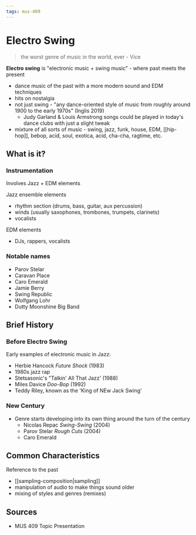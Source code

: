 ```yaml
---
tags: mus-409
---
```


# Electro Swing

> the worst genre of music in the world, ever - Vice

**Electro swing** is "electronic music + swing music" - where past meets the present

- dance music of the past with a more modern sound and EDM techniques
- hits on nostalgia
- not just swing - "any dance-oriented style of music from roughly around 1900 to the early 1970s" (Inglis 2019)
  - Judy Garland & Louis Armstrong songs could be played in today's dance clubs with just a slight tweak
- mixture of all sorts of music - swing, jazz, funk, house, EDM, [[hip-hop]], bebop, acid, soul, exotica, acid, cha-cha, ragtime, etc.

## What is it?

### Instrumentation

Involves Jazz + EDM elements

Jazz ensemble elements

- rhythm section (drums, bass, guitar, aux percussion)
- winds (usually saxophones, trombones, trumpets, clarinets)
- vocalists

EDM elements

- DJs, rappers, vocalists

### Notable names

- Parov Stelar
- Caravan Place
- Caro Emerald
- Jamie Berry
- Swing Republic
- Wolfgang Lohr
- Dutty Moonshine Big Band

## Brief History

### Before Electro Swing

Early examples of electronic music in Jazz:

- Herbie Hancock _Future Shock_ (1983)
- 1980s jazz rap
- Stetsasonic's "Talkin' All That Jazz' (1988)
- Miles Davice _Doo-Bop_ (1992)
- Teddy Riley, known as the 'King of NEw Jack Swing'

### New Century

- Genre starts developing into its own thing around the turn of the century
  - Nicolas Repac _Swing-Swing_ (2004)
  - Parov Stelar _Rough Cuts_ (2004)
  - Caro Emerald

## Common Characteristics

Reference to the past

- [[sampling-composition|sampling]]
- manipulation of audio to make things sound older
- mixing of styles and genres (remixes)

## Sources

- MUS 409 Topic Presentation
